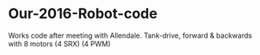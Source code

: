 # Our-2016-Robot-code
Works code after meeting with Allendale. Tank-drive, forward &amp; backwards with 8 motors (4 SRX) (4 PWM)

